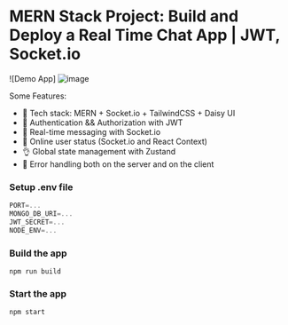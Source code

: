 # MERN Stack Project: Build and Deploy a Real Time Chat App | JWT, Socket.io

![Demo App]
![image](https://github.com/haiderali1001/mern-chat-app/assets/69786061/e251e261-0e6e-4eb1-8955-1e557631acd5)



Some Features:

-   🌟 Tech stack: MERN + Socket.io + TailwindCSS + Daisy UI
-   🎃 Authentication && Authorization with JWT
-   👾 Real-time messaging with Socket.io
-   🚀 Online user status (Socket.io and React Context)
-   👌 Global state management with Zustand
-   🐞 Error handling both on the server and on the client

### Setup .env file

```js
PORT=...
MONGO_DB_URI=...
JWT_SECRET=...
NODE_ENV=...
```

### Build the app

```shell
npm run build
```

### Start the app

```shell
npm start
```
